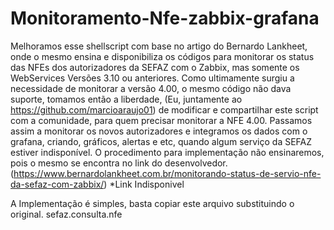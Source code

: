 # Monitoramento-Nfe-zabbix-grafana
Melhoramos esse shellscript com base no artigo do Bernardo Lankheet, onde o mesmo ensina e disponibiliza os códigos para monitorar os status das NFEs dos autorizadores da SEFAZ com o Zabbix, mas somente os WebServices Versões 3.10 ou anteriores.  Como ultimamente surgiu a necessidade de monitorar a versão 4.00, o mesmo código não dava suporte, tomamos então a liberdade, (Eu, juntamente ao https://github.com/marcioaraujo01) de modificar e compartilhar este script com a comunidade, para quem precisar monitorar a NFE 4.00. Passamos assim a monitorar os novos autorizadores e integramos os dados com o grafana, criando, gráficos, alertas e etc, quando algum serviço da SEFAZ estiver indisponível. O procedimento para implementação não ensinaremos, pois o mesmo se encontra no link do desenvolvedor. (https://www.bernardolankheet.com.br/monitorando-status-de-servio-nfe-da-sefaz-com-zabbix/) *Link Indisponivel

A Implementação é simples, basta copiar este arquivo substituindo o original. sefaz.consulta.nfe 


